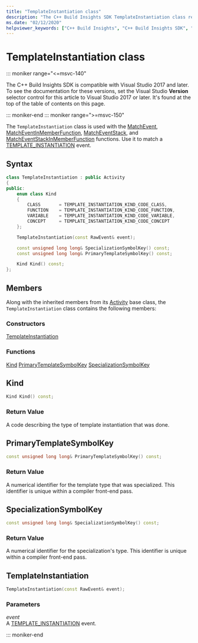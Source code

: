 ```yaml
---
title: "TemplateInstantiation class"
description: "The C++ Build Insights SDK TemplateInstantiation class reference."
ms.date: "02/12/2020"
helpviewer_keywords: ["C++ Build Insights", "C++ Build Insights SDK", "TemplateInstantiation", "throughput analysis", "build time analysis", "vcperf.exe"]
---
```

# TemplateInstantiation class

::: moniker range="<=msvc-140"

The C++ Build Insights SDK is compatible with Visual Studio 2017 and later. To see the documentation for these versions, set the Visual Studio **Version** selector control for this article to Visual Studio 2017 or later. It's found at the top of the table of contents on this page.

::: moniker-end
::: moniker range=">=msvc-150"

The `TemplateInstantiation` class is used with the [MatchEvent](../functions/match-event.md), [MatchEventInMemberFunction](../functions/match-event-in-member-function.md), [MatchEventStack](../functions/match-event-stack.md), and [MatchEventStackInMemberFunction](../functions/match-event-stack-in-member-function.md) functions. Use it to match a [TEMPLATE_INSTANTIATION](../event-table.md#template-instantiation) event.

## Syntax

```cpp
class TemplateInstantiation : public Activity
{
public:
    enum class Kind
    {
        CLASS       = TEMPLATE_INSTANTIATION_KIND_CODE_CLASS,
        FUNCTION    = TEMPLATE_INSTANTIATION_KIND_CODE_FUNCTION,
        VARIABLE    = TEMPLATE_INSTANTIATION_KIND_CODE_VARIABLE,
        CONCEPT     = TEMPLATE_INSTANTIATION_KIND_CODE_CONCEPT
    };

    TemplateInstantiation(const RawEvent& event);

    const unsigned long long& SpecializationSymbolKey() const;
    const unsigned long long& PrimaryTemplateSymbolKey() const;

    Kind Kind() const;
};
```

## Members

Along with the inherited members from its [Activity](activity.md) base class, the `TemplateInstantiation` class contains the following members:

### Constructors

[TemplateInstantiation](#template-instantiation)

### Functions

[Kind](#kind)
[PrimaryTemplateSymbolKey](#primary-template-symbol-key)
[SpecializationSymbolKey](#specialization-symbol-key)

## <a name="kind"></a> Kind

```cpp
Kind Kind() const;
```

### Return Value

A code describing the type of template instantiation that was done.

## <a name="primary-template-symbol-key"></a> PrimaryTemplateSymbolKey

```cpp
const unsigned long long& PrimaryTemplateSymbolKey() const;
```

### Return Value

A numerical identifier for the template type that was specialized. This identifier is unique within a compiler front-end pass.

## <a name="specialization-symbol-key"></a> SpecializationSymbolKey

```cpp
const unsigned long long& SpecializationSymbolKey() const;
```

### Return Value

A numerical identifier for the specialization's type. This identifier is unique within a compiler front-end pass.

## <a name="template-instantiation"></a> TemplateInstantiation

```cpp
TemplateInstantiation(const RawEvent& event);
```

### Parameters

*event*\
A [TEMPLATE_INSTANTIATION](../event-table.md#template-instantiation) event.

::: moniker-end
